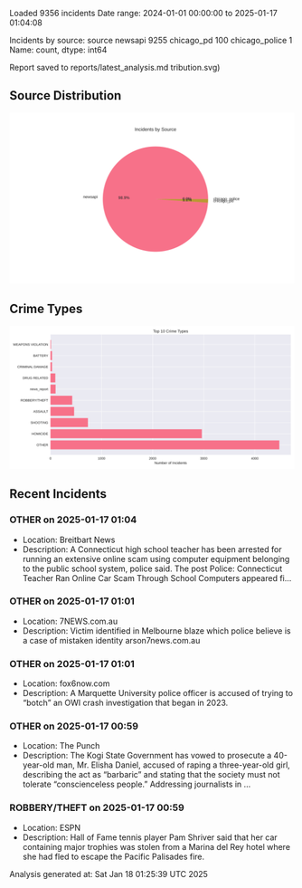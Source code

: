 
Loaded 9356 incidents
Date range: 2024-01-01 00:00:00 to 2025-01-17 01:04:08

Incidents by source:
source
newsapi           9255
chicago_pd         100
chicago_police       1
Name: count, dtype: int64

Report saved to reports/latest_analysis.md
tribution.svg)

## Source Distribution
![Source Distribution](images/source_distribution.svg)

## Crime Types
![Crime Types](images/crime_types.svg)

## Recent Incidents

### OTHER on 2025-01-17 01:04
- Location: Breitbart News
- Description: A Connecticut high school teacher has been arrested for running an extensive online scam using computer equipment belonging to the public school system, police said.
The post Police: Connecticut Teacher Ran Online Car Scam Through School Computers appeared fi…


### OTHER on 2025-01-17 01:01
- Location: 7NEWS.com.au
- Description: Victim identified in Melbourne blaze which police believe is a case of mistaken identity arson7news.com.au


### OTHER on 2025-01-17 01:01
- Location: fox6now.com
- Description: A Marquette University police officer is accused of trying to “botch” an OWI crash investigation that began in 2023.


### OTHER on 2025-01-17 00:59
- Location: The Punch
- Description: The Kogi State Government has vowed to prosecute a 40-year-old man, Mr. Elisha Daniel, accused of raping a three-year-old girl, describing the act as “barbaric” and stating that the society must not tolerate “conscienceless people.” Addressing journalists in …


### ROBBERY/THEFT on 2025-01-17 00:59
- Location: ESPN
- Description: Hall of Fame tennis player Pam Shriver said that her car containing major trophies was stolen from a Marina del Rey hotel where she had fled to escape the Pacific Palisades fire.

Analysis generated at: Sat Jan 18 01:25:39 UTC 2025

